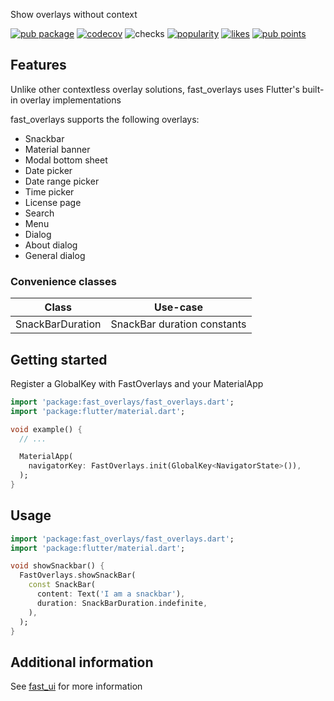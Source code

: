 Show overlays without context

[![pub package](https://img.shields.io/pub/v/fast_overlays.svg?label=fast_overlays)](https://pub.dev/packages/fast_overlays)
[![codecov](https://codecov.io/gh/Rexios80/fast_ui/branch/master/graph/badge.svg?flag=fast_overlays)](https://codecov.io/gh/Rexios80/fast_ui)
![checks](https://img.shields.io/github/checks-status/Rexios80/fast_ui/master)
[![popularity](https://badges.bar/fast_overlays/popularity)](https://pub.dev/packages/fast_overlays/score)
[![likes](https://badges.bar/fast_overlays/likes)](https://pub.dev/packages/fast_overlays/score)
[![pub points](https://badges.bar/fast_overlays/pub%20points)](https://pub.dev/packages/fast_overlays/score)

## Features
Unlike other contextless overlay solutions, fast_overlays uses Flutter's built-in overlay implementations

fast_overlays supports the following overlays:
- Snackbar
- Material banner
- Modal bottom sheet
- Date picker
- Date range picker
- Time picker
- License page
- Search
- Menu
- Dialog
- About dialog
- General dialog

### Convenience classes
| Class            | Use-case                    |
| ---------------- | --------------------------- |
| SnackBarDuration | SnackBar duration constants |

## Getting started
Register a GlobalKey with FastOverlays and your MaterialApp

<!-- embedme readme/getting_started.dart -->
```dart
import 'package:fast_overlays/fast_overlays.dart';
import 'package:flutter/material.dart';

void example() {
  // ...

  MaterialApp(
    navigatorKey: FastOverlays.init(GlobalKey<NavigatorState>()),
  );
}

```

## Usage
<!-- embedme readme/usage.dart -->
```dart
import 'package:fast_overlays/fast_overlays.dart';
import 'package:flutter/material.dart';

void showSnackbar() {
  FastOverlays.showSnackBar(
    const SnackBar(
      content: Text('I am a snackbar'),
      duration: SnackBarDuration.indefinite,
    ),
  );
}

```

## Additional information
See [fast_ui](https://pub.dev/packages/fast_ui) for more information